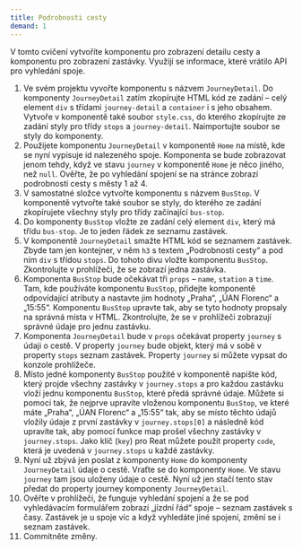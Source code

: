 ```yaml
---
title: Podrobnosti cesty
demand: 1
---
```


V tomto cvičení vytvoříte komponentu pro zobrazení detailu cesty a komponentu pro zobrazení zastávky. Využijí se informace, které vrátilo API pro vyhledání
spoje.

1. Ve svém projektu vyvořte komponentu s názvem `JourneyDetail`. Do komponenty `JourneyDetail` zatím zkopírujte HTML kód ze zadání – celý element `div` s
   třídami `journey-detail` a `container` i s jeho obsahem. Vytvoře v komponentě také soubor `style.css`, do kterého zkopírujte ze zadání styly pro
   třídy `stops` a `journey-detail`. Naimportujte soubor se styly do komponenty.
1. Použijete komponentu `JourneyDetail` v komponentě `Home` na místě, kde se nyní vypisuje id nalezeného spoje. Komponenta se bude zobrazovat jenom tehdy, když
   ve stavu `journey` v komponentě `Home` je něco jiného, než `null`. Ověřte, že po vyhledání spojení se na stránce zobrazí podrobnosti cesty s městy 1 až 4.
1. V samostatné složce vytvořte komponentu s názvem `BusStop`. V komponentě vytvořte také soubor se styly, do kterého ze zadání zkopírujete všechny styly pro
   třídy začínající `bus-stop`.
1. Do komponenty `BusStop` vložte ze zadání celý element `div`, který má třídu `bus-stop`. Je to jeden řádek ze seznamu zastávek.
1. V komponentě `JourneyDetail` smažte HTML kód se seznamem zastávek. Zbyde tam jen kontejner, v něm `h3` s textem „Podrobnosti cesty“ a pod ním `div` s
   třídou `stops`. Do tohoto divu vložte komponentu `BusStop`. Zkontrolujte v prohlížeči, že se zobrazí jedna zastávka.
1. Komponenta `BusStop` bude očekávat tři `props` – `name`, `station` a `time`. Tam, kde používáte komponentu `BusStop`, přidejte komponentě odpovídající
   atributy a nastavte jim hodnoty „Praha“, „ÚAN Florenc“ a „15:55“. Komponentu `BusStop` upravte tak, aby se tyto hodnoty propsaly na správná místa v HTML.
   Zkontrolujte, že se v prohlížeči zobrazují správné údaje pro jednu zastávku.
1. Komponenta `JourneyDetail` bude v `props` očekávat property `journey` s údaji o cestě. V property `journey` bude objekt, který má v sobě v property `stops`
   seznam zastávek. Property `journey` si můžete vypsat do konzole prohlížeče.
1. Místo jedné komponenty `BusStop` použité v komponentě napište kód, který projde všechny zastávky v `journey.stops` a pro každou zastávku vloží jednu
   komponentu `BusStop`, které předá správné údaje. Můžete si pomoci tak, že nejprve upravíte vloženou komponentu `BusStop`, ve které máte „Praha“, „ÚAN
   Florenc“ a „15:55“ tak, aby se místo těchto údajů vložily údaje z první zastávky v `journey.stops[0]` a následně kód upravíte tak, aby pomocí funkce map
   prošel všechny zastávky v `journey.stops`. Jako klíč (`key`) pro Reat můžete použít property `code`, která je uvedená v `journey.stops` u každé zastávky.
1. Nyní už zbývá jen poslat z komponenty `Home` do komponenty `JourneyDetail` údaje o cestě. Vraťte se do komponenty `Home`. Ve stavu `journey` tam jsou uloženy
   údaje o cestě. Nyní už jen stačí tento stav předat do property journey komponenty `JourneyDetail`.
1. Ověřte v prohlížeči, že funguje vyhledání spojení a že se pod vyhledávacím formulářem zobrazí „jízdní řád“ spoje – seznam zastávek s časy. Zastávek je u
   spoje víc a když vyhledáte jiné spojení, změní se i seznam zastávek.
1. Commitněte změny.
